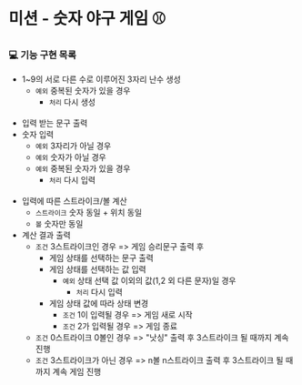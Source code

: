 # 미션 - 숫자 야구 게임 ⚾

### 💻 기능 구현 목록

- 1~9의 서로 다른 수로 이루어진 3자리 난수 생성
    - `예외` 중복된 숫자가 있을 경우
        - `처리` 다시 생성
<br><br>
- 입력 받는 문구 출력
- 숫자 입력
   - `예외` 3자리가 아닐 경우
   - `예외` 숫자가 아닐 경우
   - `예외` 중복된 숫자가 있을 경우
       - `처리` 다시 입력
<br><br>
- 입력에 따른 스트라이크/볼 계산
   - `스트라이크` 숫자 동일 + 위치 동일
   - `볼` 숫자만 동일
- 계산 결과 출력
   - `조건` 3스트라이크인 경우 => 게임 승리문구 출력 후
        - 게임 상태를 선택하는 문구 출력
        - 게임 상태를 선택하는 값 입력
            - `예외` 상태 선택 값 이외의 값(1,2 외 다른 문자)일 경우
                - `처리` 다시 입력
        - 게임 상태 값에 따라 상태 변경
            - `조건` 1이 입력될 경우 => 게임 새로 시작
            - `조건` 2가 입력될 경우 => 게임 종료
   - `조건` 0스트라이크 0볼인 경우 => "낫싱" 출력 후 3스트라이크 될 때까지 계속 진행 
   - `조건` 3스트라이크가 아닌 경우 => n볼 n스트라이크 출력 후 3스트라이크 될 때까지 계속 게임 진행